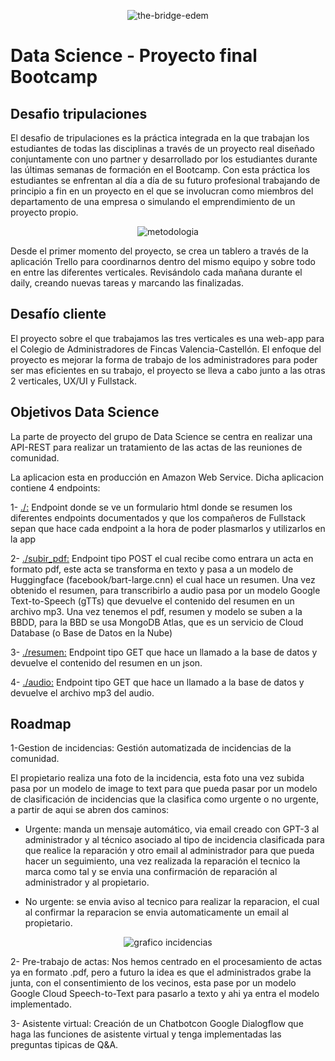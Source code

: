 
<p align="center">
  <img src="./the-bridge-edem.png" alt="the-bridge-edem">
</p>


# Data Science - Proyecto final Bootcamp

## Desafio tripulaciones

El desafio de tripulaciones es la práctica integrada en la que trabajan los estudiantes de todas las disciplinas a través de un proyecto real diseñado conjuntamente con uno partner y desarrollado por los estudiantes durante las últimas semanas de formación en el Bootcamp. Con esta práctica los estudiantes se enfrentan al día a día de su futuro profesional trabajando de principio a fin en un proyecto en el que se involucran como miembros del departamento de una empresa o simulando el emprendimiento de un proyecto propio.

<p align="center">
  <img src="./herramientas.png" alt="metodologia">
</p>

Desde el primer momento del proyecto, se crea un tablero a través de la aplicación Trello para coordinarnos dentro del mismo equipo y sobre todo en entre las diferentes verticales. Revisándolo cada mañana durante el daily, creando nuevas tareas y marcando las finalizadas.

## Desafío cliente

El proyecto sobre el que trabajamos las tres verticales es una web-app para el Colegio de Administradores de Fincas Valencia-Castellón. El enfoque del proyecto es mejorar la forma de trabajo de los administradores para poder ser mas eficientes en su trabajo, el proyecto se lleva a cabo junto a las otras 2 verticales, UX/UI y Fullstack.

## Objetivos Data Science

La parte de proyecto del grupo de Data Science se centra en realizar una API-REST para realizar un tratamiento de las actas de las reuniones de comunidad.

La aplicacion esta en producción en Amazon Web Service. Dicha aplicacion contiene 4 endpoints:

1- <u>./:</u> Endpoint donde se ve un formulario html donde se resumen los diferentes endpoints documentados y que los compañeros de Fullstack sepan que hace cada endpoint a la hora de poder plasmarlos y utilizarlos en la app

2- <u>./subir_pdf:</u> Endpoint tipo POST el cual recibe como entrara un acta en formato pdf, este acta se transforma en texto y pasa a un modelo de Huggingface (facebook/bart-large.cnn) el cual hace un resumen. Una vez obtenido el resumen, para transcribirlo a audio pasa por un modelo Google Text-to-Speech (gTTs) que devuelve el contenido del resumen en un archivo mp3. Una vez tenemos el pdf, resumen y modelo se suben a la BBDD, para la BBD se usa MongoDB Atlas, que es un servicio de Cloud Database (o Base de Datos en la Nube)

3- <u>./resumen:</u> Endpoint tipo GET que hace un llamado a la base de datos y devuelve el contenido del resumen en un json.

4- <u>./audio:</u> Endpoint tipo GET que hace un llamado a la base de datos y devuelve el archivo mp3 del audio.


## Roadmap

1-Gestion de incidencias: Gestión automatizada de incidencias de la comunidad.

El propietario realiza una foto de la incidencia, esta foto una vez subida pasa por un modelo de image to text para que pueda pasar por un modelo de clasificación de incidencias que la clasifica como urgente o no urgente, a partir de aqui se abren dos caminos:

- Urgente: manda un mensaje automático, via email creado con GPT-3 al administrador y al técnico asociado al tipo de incidencia clasificada para que realice la reparación y otro email al administrador para que pueda hacer un seguimiento, una vez realizada la reparación el tecnico la marca como tal y se envia una confirmación de reparación al administrador y al propietario.

- No urgente: se envia aviso al tecnico para realizar la reparacion, el cual al confirmar la reparacion se envia automaticamente un email al propietario.


<p align="center">
  <img src="./Diagrama.PNG" alt="grafico incidencias">
</p>


2- Pre-trabajo de actas: Nos hemos centrado en el procesamiento de actas ya en formato .pdf, pero a futuro la idea es que el administrados grabe la junta, con el consentimiento de los vecinos, esta pase por un modelo Google Cloud Speech-to-Text para pasarlo a texto y ahi ya entra el modelo implementado.

3- Asistente virtual: Creación de un Chatbotcon Google Dialogflow que haga las funciones de asistente virtual y tenga implementadas las preguntas tipicas de Q&A.

